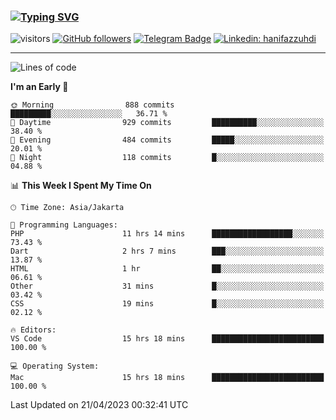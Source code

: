 ### [![Typing SVG](https://readme-typing-svg.herokuapp.com?font=lato&size=22&lines=Hi+There+👋)](https://git.io/typing-svg) 

![visitors](https://visitor-badge.glitch.me/badge?page_id=hanifazzuhdi.hanifazzuhdi)
[![GitHub followers](https://img.shields.io/github/followers/hanifazzuhdi?label=Follow&style=social)](https://github.com/hanifazzuhdi/?tab=follow) 
[![Telegram Badge](https://img.shields.io/badge/-hanif0198-blue?style=social&logo=telegram&link=https://www.t.me/hanif0198/)](https://www.t.me/hanif0198/) 
[![Linkedin: hanifazzuhdi](https://img.shields.io/badge/-hanifazzuhdi-blue?style=flat-square&logo=Linkedin&logoColor=white&link=https://www.linkedin.com/in/hanif-az-zuhdi-69688019b/)](https://www.linkedin.com/in/hanif-az-zuhdi-69688019b/) 

<hr/>

<!--START_SECTION:waka-->
![Lines of code](https://img.shields.io/badge/From%20Hello%20World%20I%27ve%20Written-17.9%20million%20lines%20of%20code-blue)

**I'm an Early 🐤** 

```text
🌞 Morning                888 commits         █████████░░░░░░░░░░░░░░░░   36.71 % 
🌆 Daytime                929 commits         ██████████░░░░░░░░░░░░░░░   38.40 % 
🌃 Evening                484 commits         █████░░░░░░░░░░░░░░░░░░░░   20.01 % 
🌙 Night                  118 commits         █░░░░░░░░░░░░░░░░░░░░░░░░   04.88 % 
```


📊 **This Week I Spent My Time On** 

```text
🕑︎ Time Zone: Asia/Jakarta

💬 Programming Languages: 
PHP                      11 hrs 14 mins      ██████████████████░░░░░░░   73.43 % 
Dart                     2 hrs 7 mins        ███░░░░░░░░░░░░░░░░░░░░░░   13.87 % 
HTML                     1 hr                ██░░░░░░░░░░░░░░░░░░░░░░░   06.61 % 
Other                    31 mins             █░░░░░░░░░░░░░░░░░░░░░░░░   03.42 % 
CSS                      19 mins             █░░░░░░░░░░░░░░░░░░░░░░░░   02.12 % 

🔥 Editors: 
VS Code                  15 hrs 18 mins      █████████████████████████   100.00 % 

💻 Operating System: 
Mac                      15 hrs 18 mins      █████████████████████████   100.00 % 
```


 Last Updated on 21/04/2023 00:32:41 UTC
<!--END_SECTION:waka-->
